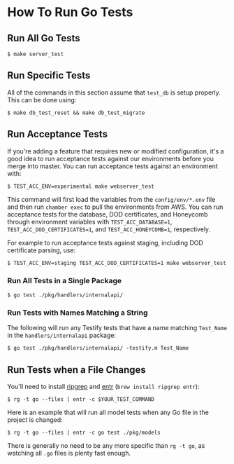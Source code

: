 # How To Run Go Tests

## Run All Go Tests

```console
$ make server_test
```

## Run Specific Tests

All of the commands in this section assume that `test_db` is setup properly. This can be done using:

```console
$ make db_test_reset && make db_test_migrate
```

## Run Acceptance Tests

If you're adding a feature that requires new or modified configuration, it's a good idea to run acceptance tests against our environments before you merge into master.  You can run acceptance tests against an environment with:

```console
$ TEST_ACC_ENV=experimental make webserver_test
```

This command will first load the variables from the `config/env/*.env` file and then run `chamber exec` to pull the environments from AWS.  You can run acceptance tests for the database, DOD certificates, and Honeycomb through environment variables with `TEST_ACC_DATABASE=1`, `TEST_ACC_DOD_CERTIFICATES=1`, and `TEST_ACC_HONEYCOMB=1`, respectively.

For example to run acceptance tests against staging, including DOD certificate parsing, use:

```console
$ TEST_ACC_ENV=staging TEST_ACC_DOD_CERTIFICATES=1 make webserver_test
```

### Run All Tests in a Single Package

```console
$ go test ./pkg/handlers/internalapi/
```

### Run Tests with Names Matching a String

The following will run any Testify tests that have a name matching `Test_Name` in the `handlers/internalapi` package:

```console
$ go test ./pkg/handlers/internalapi/ -testify.m Test_Name
```

## Run Tests when a File Changes

You'll need to install [ripgrep](https://github.com/BurntSushi/ripgrep) and [entr](http://www.entrproject.org/) (`brew install ripgrep entr`):

```console
$ rg -t go --files | entr -c $YOUR_TEST_COMMAND
```

Here is an example that will run all model tests when any Go file in the project is changed:

```console
$ rg -t go --files | entr -c go test ./pkg/models
```

There is generally no need to be any more specific than `rg -t go`, as watching all `.go` files is plenty fast enough.
